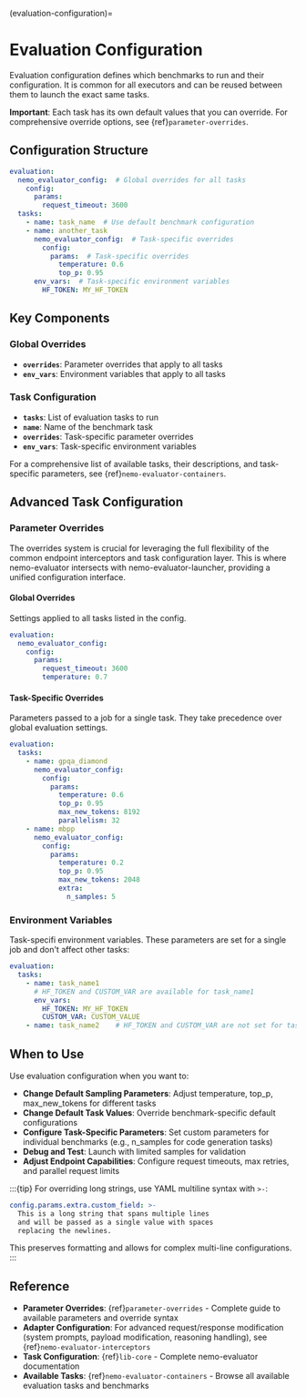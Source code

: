 (evaluation-configuration)=

# Evaluation Configuration

Evaluation configuration defines which benchmarks to run and their configuration. It is common for all executors and can be reused between them to launch the exact same tasks.

**Important**: Each task has its own default values that you can override. For comprehensive override options, see {ref}`parameter-overrides`.

## Configuration Structure

```yaml
evaluation:
  nemo_evaluator_config:  # Global overrides for all tasks
    config:
      params:
        request_timeout: 3600
  tasks:
    - name: task_name  # Use default benchmark configuration
    - name: another_task
      nemo_evaluator_config:  # Task-specific overrides
        config:
          params:  # Task-specific overrides
            temperature: 0.6
            top_p: 0.95
      env_vars:  # Task-specific environment variables
        HF_TOKEN: MY_HF_TOKEN
```

## Key Components

### Global Overrides

- **`overrides`**: Parameter overrides that apply to all tasks
- **`env_vars`**: Environment variables that apply to all tasks

### Task Configuration

- **`tasks`**: List of evaluation tasks to run
- **`name`**: Name of the benchmark task
- **`overrides`**: Task-specific parameter overrides
- **`env_vars`**: Task-specific environment variables

For a comprehensive list of available tasks, their descriptions, and task-specific parameters, see {ref}`nemo-evaluator-containers`.

## Advanced Task Configuration

### Parameter Overrides

The overrides system is crucial for leveraging the full flexibility of the common endpoint interceptors and task configuration layer. This is where nemo-evaluator intersects with nemo-evaluator-launcher, providing a unified configuration interface.

#### Global Overrides

Settings applied to all tasks listed in the config.

```yaml
evaluation:
  nemo_evaluator_config:
    config:
      params:
        request_timeout: 3600
        temperature: 0.7
```

#### Task-Specific Overrides

Parameters passed to a job for a single task. They take precedence over global evaluation settings.

```yaml
evaluation:
  tasks:
    - name: gpqa_diamond
      nemo_evaluator_config:
        config:
          params:
            temperature: 0.6
            top_p: 0.95
            max_new_tokens: 8192
            parallelism: 32
    - name: mbpp
      nemo_evaluator_config:
        config:
          params:
            temperature: 0.2
            top_p: 0.95
            max_new_tokens: 2048
            extra:
              n_samples: 5
```

### Environment Variables

Task-specifi environment variables. These parameters are set for a single job and don't affect other tasks:

```yaml
evaluation:
  tasks:
    - name: task_name1
      # HF_TOKEN and CUSTOM_VAR are available for task_name1
      env_vars:
        HF_TOKEN: MY_HF_TOKEN
        CUSTOM_VAR: CUSTOM_VALUE
    - name: task_name2    # HF_TOKEN and CUSTOM_VAR are not set for task_name2
```

## When to Use

Use evaluation configuration when you want to:

- **Change Default Sampling Parameters**: Adjust temperature, top_p, max_new_tokens for different tasks
- **Change Default Task Values**: Override benchmark-specific default configurations
- **Configure Task-Specific Parameters**: Set custom parameters for individual benchmarks (e.g., n_samples for code generation tasks)
- **Debug and Test**: Launch with limited samples for validation
- **Adjust Endpoint Capabilities**: Configure request timeouts, max retries, and parallel request limits

:::{tip}
For overriding long strings, use YAML multiline syntax with `>-`:

```yaml
config.params.extra.custom_field: >-
  This is a long string that spans multiple lines
  and will be passed as a single value with spaces
  replacing the newlines.
```

This preserves formatting and allows for complex multi-line configurations.
:::

## Reference

- **Parameter Overrides**: {ref}`parameter-overrides` - Complete guide to available parameters and override syntax
- **Adapter Configuration**: For advanced request/response modification (system prompts, payload modification, reasoning handling), see {ref}`nemo-evaluator-interceptors`
- **Task Configuration**: {ref}`lib-core` - Complete nemo-evaluator documentation
- **Available Tasks**: {ref}`nemo-evaluator-containers` - Browse all available evaluation tasks and benchmarks
